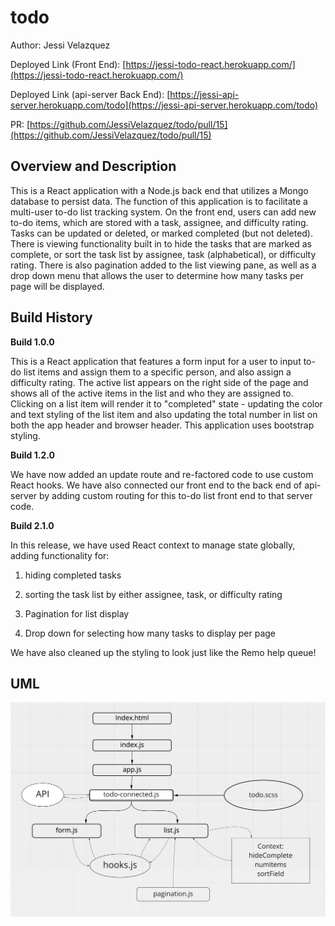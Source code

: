 # todo

Author: Jessi Velazquez

Deployed Link (Front End): [https://jessi-todo-react.herokuapp.com/](https://jessi-todo-react.herokuapp.com/)

Deployed Link (api-server Back End): [https://jessi-api-server.herokuapp.com/todo](https://jessi-api-server.herokuapp.com/todo)

PR: [https://github.com/JessiVelazquez/todo/pull/15](https://github.com/JessiVelazquez/todo/pull/15)

## Overview and Description

This is a React application with a Node.js back end that utilizes a Mongo database to persist data. The function of this application is to facilitate a multi-user to-do list tracking system. On the front end, users can add new to-do items, which are stored with a task, assignee, and difficulty rating. Tasks can be updated or deleted, or marked completed (but not deleted). There is viewing functionality built in to hide the tasks that are marked as complete, or sort the task list by assignee, task (alphabetical), or difficulty rating. There is also pagination added to the list viewing pane, as well as a drop down menu that allows the user to determine how many tasks per page will be displayed.

## Build History

**Build 1.0.0**

This is a React application that features a form input for a user to input to-do list items and assign them to a specific person, and also assign a difficulty rating. The active list appears on the right side of the page and shows all of the active items in the list and who they are assigned to. Clicking on a list item will render it to "completed" state - updating the color and text styling of the list item and also updating the total number in list on both the app header and browser header. This application uses bootstrap styling.

**Build 1.2.0**

We have now added an update route and re-factored code to use custom React hooks. We have also connected our front end to the back end of api-server by adding custom routing for this to-do list front end to that server code.

**Build 2.1.0**

In this release, we have used React context to manage state globally, adding functionality for:

1. hiding completed tasks

2. sorting the task list by either assignee, task, or difficulty rating

3. Pagination for list display

4. Drop down for selecting how many tasks to display per page

We have also cleaned up the styling to look just like the Remo help queue!

## UML

![UML](./UML3.png)

